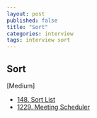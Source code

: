 ```yaml
---
layout: post
published: false
title: "Sort"
categories: interview
tags: interview sort
---
```


## Sort

[Medium]
- [148. Sort List](https://leetcode.com/problems/sort-list/)
- [1229. Meeting Scheduler](https://leetcode.com/problems/meeting-scheduler/)
